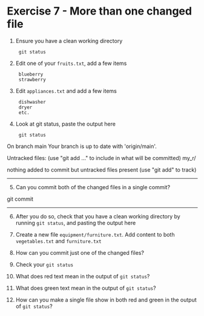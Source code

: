 # Exercise 7 - More than one changed file

1. Ensure you have a clean working directory

        git status

2. Edit one of your `fruits.txt`, add a few items

        blueberry
        strawberry
        

3. Edit `appliances.txt` and add a few items

        dishwasher
        dryer
        etc.

4. Look at git status, paste the output here

        git status


On branch main
Your branch is up to date with 'origin/main'.

Untracked files:
  (use "git add <file>..." to include in what will be committed)
        my_r/

nothing added to commit but untracked files present (use "git add" to track)

_____________________________________________________________________________________________________________

5. Can you commit both of the changed files in a single commit?

git commit 

_____________________________________________________________________________________________________________

6. After you do so, check that you have a clean working directory by running `git status`, and pasting the output here

7. Create a new file `equipment/furniture.txt`. Add content to both `vegetables.txt` and `furniture.txt`

8. How can you commit just one of the changed files?

9. Check your `git status`

10. What does red text mean in the output of `git status`?

11. What does green text mean in the output of `git status`?

12. How can you make a single file show in both red and green in the output of `git status`?

